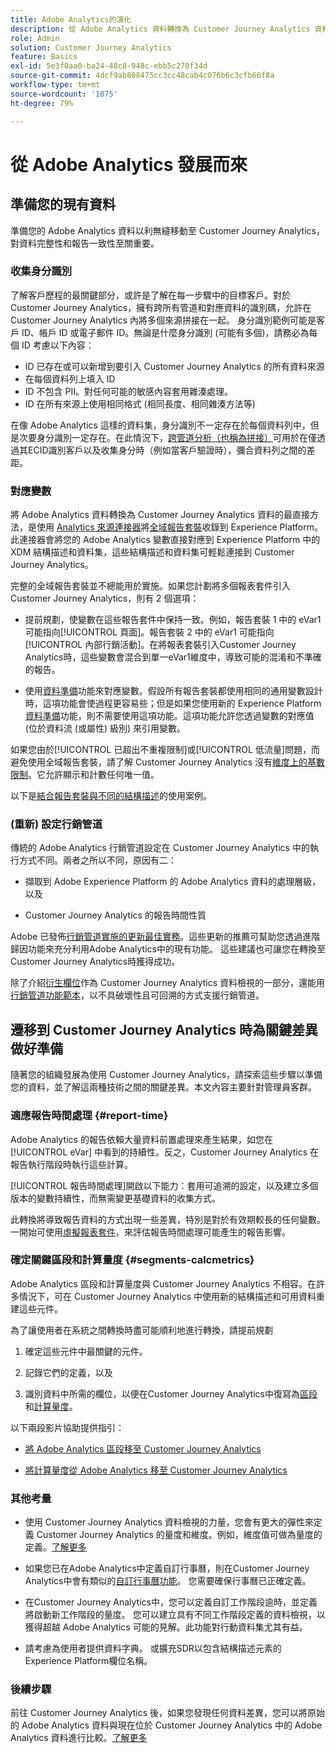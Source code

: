 ```yaml
---
title: Adobe Analytics的演化
description: 從 Adobe Analytics 資料轉換為 Customer Journey Analytics 資料的步驟
role: Admin
solution: Customer Journey Analytics
feature: Basics
exl-id: 5e3f0aa0-ba24-48c8-948c-ebb5c270f34d
source-git-commit: 4dcf9ab808475cc3cc48cab4c076b6c3cfb66f8a
workflow-type: tm+mt
source-wordcount: '1075'
ht-degree: 79%

---
```


# 從 Adobe Analytics 發展而來

## 準備您的現有資料

準備您的 Adobe Analytics 資料以利無縫移動至 Customer Journey Analytics，對資料完整性和報告一致性至關重要。

### 收集身分識別

了解客戶歷程的最關鍵部分，或許是了解在每一步驟中的目標客戶。對於 Customer Journey Analytics，擁有跨所有管道和對應資料的識別碼，允許在 Customer Journey Analytics 內將多個來源拼接在一起。
身分識別範例可能是客戶 ID、帳戶 ID 或電子郵件 ID。無論是什麼身分識別 (可能有多個)，請務必為每個 ID 考慮以下內容：

* ID 已存在或可以新增到要引入 Customer Journey Analytics 的所有資料來源
* 在每個資料列上填入 ID
* ID 不包含 PII。對任何可能的敏感內容套用雜湊處理。
* ID 在所有來源上使用相同格式 (相同長度、相同雜湊方法等)

在像 Adobe Analytics 這樣的資料集，身分識別不一定存在於每個資料列中，但是次要身分識別一定存在。在此情況下，[跨管道分析（也稱為拼接）](/help/stitching/overview.md)可用於在僅透過其ECID識別客戶以及收集身分時（例如當客戶驗證時），彌合資料列之間的差距。

### 對應變數

將 Adobe Analytics 資料轉換為 Customer Journey Analytics 資料的最直接方法，是使用 [Analytics 來源連接器](https://experienceleague.adobe.com/zh-hant/docs/experience-platform/sources/ui-tutorials/create/adobe-applications/analytics)將[全域報告套裝](https://experienceleague.adobe.com/en/docs/analytics/implementation/prepare/global-rs)收錄到 Experience Platform。此連接器會將您的 Adobe Analytics 變數直接對應到 Experience Platform 中的 XDM 結構描述和資料集，這些結構描述和資料集可輕鬆連接到 Customer Journey Analytics。

完整的全域報告套裝並不總能用於實施。如果您計劃將多個報表套件引入 Customer Journey Analytics，則有 2 個選項：

* 提前規劃，使變數在這些報告套件中保持一致。例如，報告套裝 1 中的 eVar1 可能指向[!UICONTROL 頁面]。報告套裝 2 中的 eVar1 可能指向[!UICONTROL 內部行銷活動]。在將報表套裝引入Customer Journey Analytics時，這些變數會混合到單一eVar1維度中，導致可能的混淆和不準確的報告。

* 使用[資料準備](https://experienceleague.adobe.com/zh-hant/docs/experience-platform/data-prep/home)功能來對應變數。假設所有報告套裝都使用相同的通用變數設計時，這項功能會使過程更容易些；但是如果您使用新的 Experience Platform [資料準備](https://experienceleague.adobe.com/zh-hant/docs/experience-platform/sources/ui-tutorials/create/adobe-applications/analytics)功能，則不需要使用這項功能。這項功能允許您透過變數的對應值 (位於資料流 (或屬性) 級別) 來引用變數。

如果您由於[!UICONTROL 已超出不重複限制]或[!UICONTROL 低流量]問題，而避免使用全域報告套裝，請了解 Customer Journey Analytics 沒有[維度上的基數限制](/help/components/dimensions/high-cardinality.md)。它允許顯示和計數任何唯一值。

以下是[結合報告套裝與不同的結構描述](/help/use-cases/aa-data/combine-report-suites.md)的使用案例。

### (重新) 設定行銷管道

傳統的 Adobe Analytics 行銷管道設定在 Customer Journey Analytics 中的執行方式不同。兩者之所以不同，原因有二：

* 擷取到 Adobe Experience Platform 的 Adobe Analytics 資料的處理層級，以及

* Customer Journey Analytics 的報告時間性質

Adobe 已發佈[行銷管道實施的更新最佳實務](https://experienceleague.adobe.com/en/docs/analytics/components/marketing-channels/mchannel-best-practices)。這些更新的推薦可幫助您透過進階歸因功能來充分利用Adobe Analytics中的現有功能。 這些建議也可讓您在轉換至Customer Journey Analytics時獲得成功。

除了介紹[衍生欄位](../data-views/derived-fields/derived-fields.md)作為 Customer Journey Analytics 資料檢視的一部分，還能用[行銷管道功能範本](../data-views/derived-fields/derived-fields.md#function-templates)，以不具破壞性且可回溯的方式支援行銷管道。

## 遷移到 Customer Journey Analytics 時為關鍵差異做好準備

隨著您的組織發展為使用 Customer Journey Analytics，請探索這些步驟以準備您的資料，並了解這兩種技術之間的關鍵差異。本文內容主要針對管理員客群。

### 適應報告時間處理 {#report-time}

Adobe Analytics 的報告依賴大量資料前置處理來產生結果，如您在 [!UICONTROL eVar] 中看到的持續性。反之，Customer Journey Analytics 在報告執行階段時執行這些計算。

[!UICONTROL 報告時間處理]開啟以下能力：套用可追溯的設定，以及建立多個版本的變數持續性，而無需變更基礎資料的收集方式。

此轉換將導致報告資料的方式出現一些差異，特別是對於有效期較長的任何變數。 一開始可使用[虛擬報表套件](https://experienceleague.adobe.com/en/docs/analytics/components/virtual-report-suites/vrs-report-time-processing)，來評估報告時間處理可能產生的報告影響。

### 確定關鍵區段和計算量度 {#segments-calcmetrics}

Adobe Analytics 區段和計算量度與 Customer Journey Analytics 不相容。在許多情況下，可在 Customer Journey Analytics 中使用新的結構描述和可用資料重建這些元件。

為了讓使用者在系統之間轉換時盡可能順利地進行轉換，請提前規劃

1. 確定這些元件中最關鍵的元件。

2. 記錄它們的定義，以及

3. 識別資料中所需的欄位，以便在Customer Journey Analytics中復寫為[區段](/help/components/segments/seg-overview.md)和[計算量度](/help/components/calc-metrics/calc-metr-overview.md)。

以下兩段影片協助提供指引：

* [將 Adobe Analytics 區段移至 Customer Journey Analytics](https://experienceleague.adobe.com/docs/customer-journey-analytics-learn/tutorials/components/filters/moving-adobe-analytics-segments-to-customer-journey-analytics.html)

* [將計算量度從 Adobe Analytics 移至 Customer Journey Analytics](https://experienceleague.adobe.com/en/docs/customer-journey-analytics-learn/tutorials/components/calc-metrics/moving-your-calculated-metrics-from-adobe-analytics-to-customer-journey-analytics)

### 其他考量

* 使用 Customer Journey Analytics 資料檢視的力量，您會有更大的彈性來定義 Customer Journey Analytics 的量度和維度。例如，維度值可做為量度的定義。[了解更多](/help/use-cases/data-views/data-views-usecases.md)

* 如果您已在Adobe Analytics中定義自訂行事曆，則在Customer Journey Analytics中會有類似的[自訂行事曆功能](/help/components/date-ranges/overview.md)。 您需要確保行事曆已正確定義。

* 在Customer Journey Analytics中，您可以定義自訂工作階段逾時，並定義將啟動新工作階段的量度。 您可以建立具有不同工作階段定義的資料檢視，以獲得超越 Adobe Analytics 可能的見解。此功能對行動資料集尤其有益。

* 請考慮為使用者提供資料字典。 或擴充SDR以包含結構描述元素的Experience Platform欄位名稱。

### 後續步驟

前往 Customer Journey Analytics 後，如果您發現任何資料差異，您可以將原始的 Adobe Analytics 資料與現在位於 Customer Journey Analytics 中的 Adobe Analytics 資料進行比較。[了解更多](/help/troubleshooting/compare.md)
